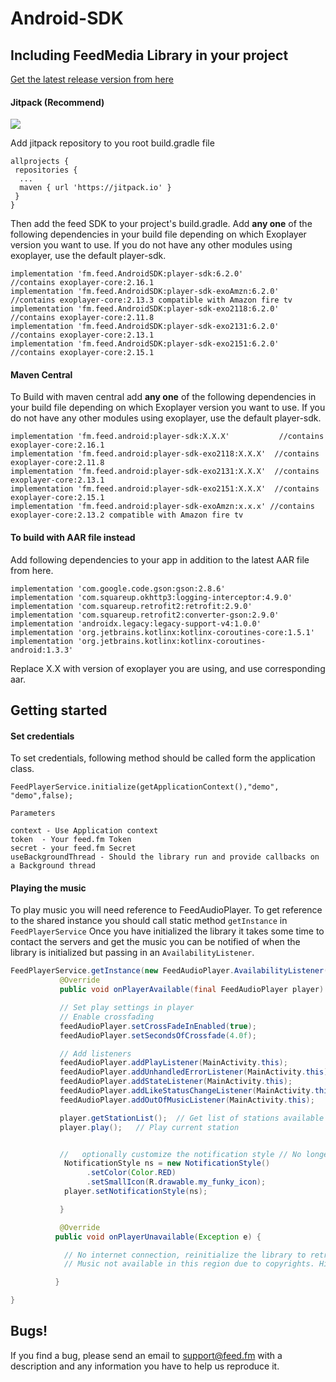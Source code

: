 # Android-SDK


## Including FeedMedia Library in your project

[Get the latest release version from here](https://github.com/feedfm/Android-SDK/releases)

#### Jitpack (Recommend)
[![](https://jitpack.io/v/fm.feed/AndroidSDK.svg)](https://jitpack.io/#fm.feed/AndroidSDK)


Add jitpack repository to you root build.gradle file 

```
allprojects {
 repositories {
  ...
  maven { url 'https://jitpack.io' }
 }
}
```
Then add the feed SDK to your project's build.gradle. Add **any one** of the following dependencies in your build file depending on which Exoplayer version you want to use. If you do not have any other modules using exoplayer, use the default player-sdk.

```
implementation 'fm.feed.AndroidSDK:player-sdk:6.2.0'         //contains exoplayer-core:2.16.1
implementation 'fm.feed.AndroidSDK:player-sdk-exoAmzn:6.2.0' //contains exoplayer-core:2.13.3 compatible with Amazon fire tv
implementation 'fm.feed.AndroidSDK:player-sdk-exo2118:6.2.0' //contains exoplayer-core:2.11.8
implementation 'fm.feed.AndroidSDK:player-sdk-exo2131:6.2.0' //contains exoplayer-core:2.13.1
implementation 'fm.feed.AndroidSDK:player-sdk-exo2151:6.2.0' //contains exoplayer-core:2.15.1
```


####  Maven Central 
To Build with maven central add **any one** of the following dependencies in your build file depending on which Exoplayer version you want to use. If you do not have any other modules using exoplayer, use the default player-sdk.
``` 
implementation 'fm.feed.android:player-sdk:X.X.X'           //contains exoplayer-core:2.16.1
implementation 'fm.feed.android:player-sdk-exo2118:X.X.X'  //contains exoplayer-core:2.11.8
implementation 'fm.feed.android:player-sdk-exo2131:X.X.X'  //contains exoplayer-core:2.13.1
implementation 'fm.feed.android:player-sdk-exo2151:X.X.X'  //contains exoplayer-core:2.15.1
implementation 'fm.feed.android:player-sdk-exoAmzn:x.x.x' //contains exoplayer-core:2.13.2 compatible with Amazon fire tv
```


#### To build with AAR file instead

 Add following dependencies to your app in addition to the latest AAR file from here.

```
implementation 'com.google.code.gson:gson:2.8.6'
implementation 'com.squareup.okhttp3:logging-interceptor:4.9.0'
implementation 'com.squareup.retrofit2:retrofit:2.9.0'
implementation 'com.squareup.retrofit2:converter-gson:2.9.0'
implementation 'androidx.legacy:legacy-support-v4:1.0.0'
implementation 'org.jetbrains.kotlinx:kotlinx-coroutines-core:1.5.1'
implementation 'org.jetbrains.kotlinx:kotlinx-coroutines-android:1.3.3'
```
Replace X.X with version of exoplayer you are using, and use corresponding aar.

## Getting started

#### Set credentials

To set credentials, following method should be called form the application class.

`FeedPlayerService.initialize(getApplicationContext(),"demo", "demo",false);`

    Parameters

    context - Use Application context
    token  - Your feed.fm Token
    secret - your feed.fm Secret
    useBackgroundThread - Should the library run and provide callbacks on a Background thread

#### Playing the music

To play music you will need reference to FeedAudioPlayer. To get reference to the shared instance you should call static method `getInstance` in `FeedPlayerService`
Once you have initialized the library it takes some time to contact the servers and get the music you can be notified of when the library is initialized but passing in an `AvailabilityListener`.


```Java
FeedPlayerService.getInstance(new FeedAudioPlayer.AvailabilityListener() {
           @Override
           public void onPlayerAvailable(final FeedAudioPlayer player) {

           // Set play settings in player
           // Enable crossfading
           feedAudioPlayer.setCrossFadeInEnabled(true);
           feedAudioPlayer.setSecondsOfCrossfade(4.0f);

           // Add listeners
           feedAudioPlayer.addPlayListener(MainActivity.this);
           feedAudioPlayer.addUnhandledErrorListener(MainActivity.this);
           feedAudioPlayer.addStateListener(MainActivity.this);
           feedAudioPlayer.addLikeStatusChangeListener(MainActivity.this);
           feedAudioPlayer.addOutOfMusicListener(MainActivity.this);

           player.getStationList();  // Get list of stations available
           player.play();   // Play current station


           //   optionally customize the notification style // No longer works above Api 26
            NotificationStyle ns = new NotificationStyle()
                 .setColor(Color.RED)
                 .setSmallIcon(R.drawable.my_funky_icon);
            player.setNotificationStyle(ns);

           }

           @Override
          public void onPlayerUnavailable(Exception e) {

            // No internet connection, reinitialize the library to retry
            // Music not available in this region due to copyrights. Hide music player.

          }

}
```

## Bugs!

If you find a bug, please send an email to support@feed.fm with a description
and any information you have to help us reproduce it.


